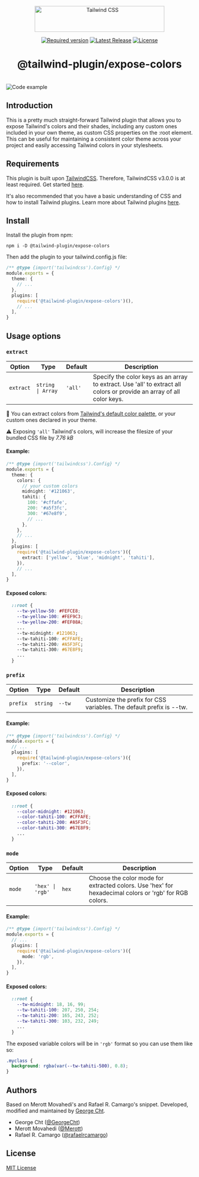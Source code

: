 <p align="center">
  <picture>
    <source media="(prefers-color-scheme: dark)" srcset=".github/logo-dark.svg">
    <source media="(prefers-color-scheme: light)" srcset=".github/logo-light.svg">
    <img alt="Tailwind CSS" src=".github/logo-light.svg" width="350" height="70" style="max-width: 100%;">
  </picture>
  <p align="center">
    <a href="https://tailwindcss.com/"><img src="https://img.shields.io/badge/TailwindCSS->v3.0.0-blue" alt="Required version"></a>
    <a href="https://github.com/georgecht/tailwindcss-expose-colors/releases"><img src="https://img.shields.io/npm/v/tailwindcss-expose-colors.svg" alt="Latest Release"></a>
    <a href="https://github.com/georgecht/tailwindcss-expose-colors/blob/main/LICENSE"><img src="https://img.shields.io/npm/l/tailwindcss-expose-colors.svg" alt="License"></a>
  </p>
  <h1 align="center">@tailwind-plugin/expose-colors</h1>
</p>

<br>

<img alt="Code example" src=".github/code.png" style="max-width: 100%;">

## Introduction

This is a pretty much straight-forward Tailwind plugin that allows you to expose Tailwind's colors and their shades, including any custom ones included in your own theme, as custom CSS properties on the :root element. This can be useful for maintaining a consistent color theme across your project and easily accessing Tailwind colors in your stylesheets.

## Requirements

This plugin is built upon [TailwindCSS](https://github.com/tailwindlabs/tailwindcss/releases/latest). Therefore, TailwindCSS v3.0.0 is at least required. Get started [here](https://tailwindcss.com/docs/installation).

It's also recommended that you have a basic understanding of CSS and how to install Tailwind plugins. Learn more about Tailwind plugins [here](https://tailwindcss.com/docs/plugins).

## Install

Install the plugin from npm:

```
npm i -D @tailwind-plugin/expose-colors
```

Then add the plugin to your tailwind.config.js file:

```ts
/** @type {import('tailwindcss').Config} */
module.exports = {
  theme: {
    // ...
  },
  plugins: [
    require('@tailwind-plugin/expose-colors')(),
    // ...
  ],
}
```

## Usage options

### `extract`

| Option    | Type              | Default | Description                                                                                                           |
| --------- | ----------------- | ------- | --------------------------------------------------------------------------------------------------------------------- |
| `extract` | `string \| Array` | `'all'` | Specify the color keys as an array to extract. Use 'all' to extract all colors or provide an array of all color keys. |

📌 You can extract colors from [Tailwind's default color palette](https://tailwindcss.com/docs/customizing-colors), or your custom ones declared in your theme.

⚠️ Exposing `'all'` Tailwind's colors, will increase the filesize of your bundled CSS file by _7.76 kB_

#### Example:

```ts
/** @type {import('tailwindcss').Config} */
module.exports = {
  theme: {
    colors: {
      // your custom colors
      midnight: '#121063',
      tahiti: {
        100: '#cffafe',
        200: '#a5f3fc',
        300: '#67e8f9',
        // ...
      },
    },
    // ...
  },
  plugins: [
    require('@tailwind-plugin/expose-colors')({
      extract: ['yellow', 'blue', 'midnight', 'tahiti'],
    }),
    // ...
  ],
}
```

#### Exposed colors:

```css
  ::root {
    --tw-yellow-50: #FEFCE8;
    --tw-yellow-100: #FEF9C3;
    --tw-yellow-200: #FEF08A;
    ...
    --tw-midnight: #121063;
    --tw-tahiti-100: #CFFAFE;
    --tw-tahiti-200: #A5F3FC;
    --tw-tahiti-300: #67E8F9;
    ...
  }
```

### `prefix`

| Option   | Type     | Default | Description                                                         |
| -------- | -------- | ------- | ------------------------------------------------------------------- |
| `prefix` | `string` | `--tw`  | Customize the prefix for CSS variables. The default prefix is --tw. |

#### Example:

```ts
/** @type {import('tailwindcss').Config} */
module.exports = {
  // ...
  plugins: [
    require('@tailwind-plugin/expose-colors')({
      prefix: '--color',
    }),
  ],
}
```

#### Exposed colors:

```css
  ::root {
    --color-midnight: #121063;
    --color-tahiti-100: #CFFAFE;
    --color-tahiti-200: #A5F3FC;
    --color-tahiti-300: #67E8F9;
    ...
  }
```

### `mode`

| Option | Type             | Default | Description                                                                                           |
| ------ | ---------------- | ------- | ----------------------------------------------------------------------------------------------------- |
| `mode` | `'hex' \| 'rgb'` | `hex`   | Choose the color mode for extracted colors. Use 'hex' for hexadecimal colors or 'rgb' for RGB colors. |

#### Example:

```ts
/** @type {import('tailwindcss').Config} */
module.exports = {
  // ...
  plugins: [
    require('@tailwind-plugin/expose-colors')({
      mode: 'rgb',
    }),
  ],
}
```

#### Exposed colors:

```css
  ::root {
    --tw-midnight: 18, 16, 99;
    --tw-tahiti-100: 207, 250, 254;
    --tw-tahiti-200: 165, 243, 252;
    --tw-tahiti-300: 103, 232, 249;
    ...
  }
```

The exposed variable colors will be in `'rgb'` format so you can use them like so:

```css
.myclass {
  background: rgba(var(--tw-tahiti-500), 0.8);
}
```

## Authors

Based on Merott Movahedi's and Rafael R. Camargo's snippet. Developed, modified and maintained by [George Cht](https://github.com/GeorgeCht).

- George Cht ([@GeorgeCht](https://github.com/GeorgeCht))
- Merott Movahedi ([@Merott](https://github.com/Merott))
- Rafael R. Camargo ([@rafaelrcamargo](https://github.com/rafaelrcamargo))

## License

[MIT License](https://opensource.org/licenses/MIT)
